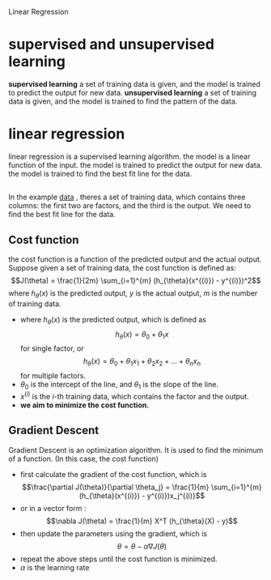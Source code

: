 Linear Regression

# supervised and unsupervised learning
**supervised learning**
    a set of training data is given, and the model is trained to predict the output for new data.
**unsupervised learning**
    a set of training data is given, and the model is trained to find the pattern of the data.

# linear regression
linear regression is a supervised learning algorithm.
the model is a linear function of the input.
the model is trained to predict the output for new data.
the model is trained to find the best fit line for the data.
##
In the example [data](/Users/jinchengguo/Python_ML/linear_regression/data.csv) , theres a set of training data, which contains three columns: the first two are factors, and the third is the output. We need to find the best fit line for the data. 
## Cost function
the cost function is a function of the predicted output and the actual output. Suppose given a set of training data, the cost function is defined as:
$$J(\theta) = \frac{1}{2m} \sum_{i=1}^{m} (h_{\theta}(x^{(i)}) - y^{(i)})^2$$
 where $h_{\theta}(x)$ is the predicted output, $y$ is the actual output, $m$ is the number of training data.
- where $h_{\theta}(x)$ is the predicted output, which is defined as $$h_{\theta}(x) = \theta_0 + \theta_1x$$ for single factor, or $$h_{\theta}(x) = \theta_0 + \theta_1x_1 + \theta_2x_2 + ... + \theta_nx_n$$ for multiple factors.
- $\theta_0$ is the intercept of the line, and $\theta_1$ is the slope of the line.
- $x^{(i)}$ is the $i$-th training data, which contains the factor and the output.
- **we aim to minimize the cost function.**

## Gradient Descent
Gradient Descent is an optimization algorithm. It is used to find the minimum of a function. (In this case, the cost function)

- first calculate the gradient of the cost function, which is $$\frac{\partial J(\theta)}{\partial \theta_j} = \frac{1}{m} \sum_{i=1}^{m} (h_{\theta}(x^{(i)}) - y^{(i)})x_j^{(i)}$$
- or in a vector form : $$\nabla J(\theta) = \frac{1}{m} X^T (h_{\theta}(X) - y)$$
- then update the parameters using the gradient, which is $$\theta = \theta - \alpha \nabla J(\theta)$$
- repeat the above steps until the cost function is minimized.
- $\alpha$ is the learning rate







